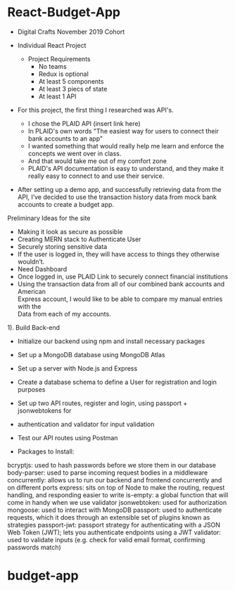 # React-Budget-App
 
- Digital Crafts November 2019 Cohort
 
- Individual React Project
   - Project Requirements
       - No teams
       - Redux is optional
       - At least 5 components
       - At least 3 piecs of state
       - At least 1 API
 
- For this project, the first thing I researched was API's.
   - I chose the PLAID API (insert link here)
   - In PLAID's own words "The easiest way for users to connect their bank accounts to 
an app"
   - I wanted something that would really help me learn and enforce the concepts we 
went over in class.
   - And that would take me out of my comfort zone
   - PLAID's API documentation is easy to understand, and they make it really easy to 
connect to and use their service.
 
- After setting up a demo app, and successfully retrieving data from the API, I’ve 
decided to use the transaction history data from mock bank accounts to create a 
budget app.
 
Preliminary Ideas for the site
- Making it look as secure as possible
- Creating MERN stack to Authenticate User
- Securely storing sensitive data
- If the user is logged in, they will have access to things they otherwise wouldn’t.
- Need Dashboard
- Once logged in, use PLAID Link to securely connect financial institutions
- Using the transaction data from all of our combined bank accounts and American 	
	Express account, I would like to be able to compare my manual entries with the 	
	Data from each of my accounts. 
 
 
 
1). Build Back-end
- Initialize our backend using npm and install necessary packages
- Set up a MongoDB database using MongoDB Atlas
- Set up a server with Node.js and Express
- Create a database schema to define a User for registration and login purposes
- Set up two API routes, register and login, using passport + jsonwebtokens for
- authentication and validator for input validation
- Test our API routes using Postman
 
- Packages to Install:

bcryptjs: used to hash passwords before we store them in our database
body-parser: used to parse incoming request bodies in a middleware
concurrently: allows us to run our backend and frontend concurrently and on 
different ports
express: sits on top of Node to make the routing, request handling, and 
responding easier to write
is-empty: a global function that will come in handy when we use validator
jsonwebtoken: used for authorization
mongoose: used to interact with MongoDB
passport: used to authenticate requests, which it does through an extensible 
set of plugins known as strategies
passport-jwt: passport strategy for authenticating with a JSON Web Token (JWT); 
lets you authenticate endpoints using a JWT
validator: used to validate inputs (e.g. check for valid email format, 
confirming passwords match)
 
 
 
 
 

# budget-app
